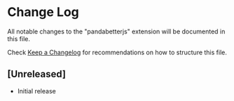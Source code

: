# Change Log

All notable changes to the "pandabetterjs" extension will be documented in this file.

Check [Keep a Changelog](http://keepachangelog.com/) for recommendations on how to structure this file.

## [Unreleased]

- Initial release
